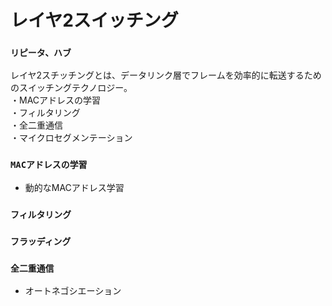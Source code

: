 # レイヤ2スイッチング

### `リピータ、ハブ`
レイヤ2スチッチングとは、データリンク層でフレームを効率的に転送するためのスイッチングテクノロジー。  
・MACアドレスの学習  
・フィルタリング  
・全二重通信  
・マイクロセグメンテーション

### `MACアドレスの学習`
- 動的なMACアドレス学習
### `フィルタリング`
### `フラッディング`
### `全二重通信`
- オートネゴシエーション
